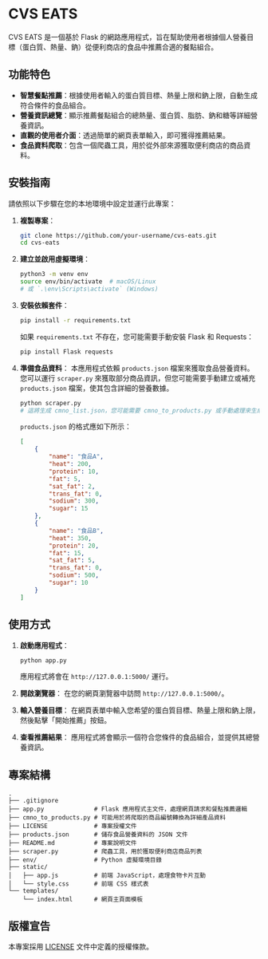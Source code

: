 # CVS EATS

CVS EATS 是一個基於 Flask 的網路應用程式，旨在幫助使用者根據個人營養目標（蛋白質、熱量、鈉）從便利商店的食品中推薦合適的餐點組合。

## 功能特色

*   **智慧餐點推薦**：根據使用者輸入的蛋白質目標、熱量上限和鈉上限，自動生成符合條件的食品組合。
*   **營養資訊總覽**：顯示推薦餐點組合的總熱量、蛋白質、脂肪、鈉和糖等詳細營養資訊。
*   **直觀的使用者介面**：透過簡單的網頁表單輸入，即可獲得推薦結果。
*   **食品資料爬取**：包含一個爬蟲工具，用於從外部來源獲取便利商店的商品資料。

## 安裝指南

請依照以下步驟在您的本地環境中設定並運行此專案：

1.  **複製專案**：
    ```bash
    git clone https://github.com/your-username/cvs-eats.git
    cd cvs-eats
    ```

2.  **建立並啟用虛擬環境**：
    ```bash
    python3 -m venv env
    source env/bin/activate  # macOS/Linux
    # 或 `.\env\Scripts\activate` (Windows)
    ```

3.  **安裝依賴套件**：
    ```bash
    pip install -r requirements.txt
    ```
    如果 `requirements.txt` 不存在，您可能需要手動安裝 Flask 和 Requests：
    ```bash
    pip install Flask requests
    ```

4.  **準備食品資料**：
    本應用程式依賴 `products.json` 檔案來獲取食品營養資料。您可以運行 `scraper.py` 來獲取部分商品資訊，但您可能需要手動建立或補充 `products.json` 檔案，使其包含詳細的營養數據。
    ```bash
    python scraper.py
    # 這將生成 cmno_list.json，您可能需要 cmno_to_products.py 或手動處理來生成 products.json
    ```
    `products.json` 的格式應如下所示：
    ```json
    [
        {
            "name": "食品A",
            "heat": 200,
            "protein": 10,
            "fat": 5,
            "sat_fat": 2,
            "trans_fat": 0,
            "sodium": 300,
            "sugar": 15
        },
        {
            "name": "食品B",
            "heat": 350,
            "protein": 20,
            "fat": 15,
            "sat_fat": 5,
            "trans_fat": 0,
            "sodium": 500,
            "sugar": 10
        }
    ]
    ```

## 使用方式

1.  **啟動應用程式**：
    ```bash
    python app.py
    ```
    應用程式將會在 `http://127.0.0.1:5000/` 運行。

2.  **開啟瀏覽器**：
    在您的網頁瀏覽器中訪問 `http://127.0.0.1:5000/`。

3.  **輸入營養目標**：
    在網頁表單中輸入您希望的蛋白質目標、熱量上限和鈉上限，然後點擊「開始推薦」按鈕。

4.  **查看推薦結果**：
    應用程式將會顯示一個符合您條件的食品組合，並提供其總營養資訊。

## 專案結構

```
.
├── .gitignore
├── app.py              # Flask 應用程式主文件，處理網頁請求和餐點推薦邏輯
├── cmno_to_products.py # 可能用於將爬取的商品編號轉換為詳細產品資料
├── LICENSE             # 專案授權文件
├── products.json       # 儲存食品營養資料的 JSON 文件
├── README.md           # 專案說明文件
├── scraper.py          # 爬蟲工具，用於獲取便利商店商品列表
├── env/                # Python 虛擬環境目錄
├── static/
│   ├── app.js          # 前端 JavaScript，處理食物卡片互動
│   └── style.css       # 前端 CSS 樣式表
└── templates/
    └── index.html      # 網頁主頁面模板
```

## 版權宣告

本專案採用 [LICENSE](LICENSE) 文件中定義的授權條款。
